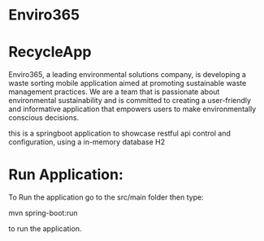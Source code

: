 # Enviro365
# RecycleApp

Enviro365, a leading environmental solutions company, is developing a waste sorting
mobile application aimed at promoting sustainable waste management practices. We are a team that is
passionate about environmental sustainability and is
committed to creating a user-friendly and informative application that empowers users to
make environmentally conscious decisions.

this is a springboot application to showcase restful api control and configuration, using a in-memory database H2 

# Run Application:

To Run the application go to the src/main folder then type:

mvn spring-boot:run

to run the application.
